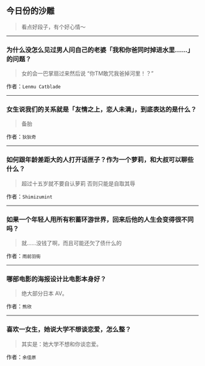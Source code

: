 ## 今日份的沙雕

> 看点好段子，有个好心情～


 
---

### 为什么没怎么见过男人问自己的老婆「我和你爸同时掉进水里……」的问题？

> 女的会一巴掌扇过来然后说 “你TM敢咒我爸掉河里！？”


作者：`Lenmu Catblade`

---

### 女生说我们的关系就是「友情之上，恋人未满」，到底表达的是什么？

> 备胎


作者：`狄狄奇`

---

### 如何跟年龄差距大的人打开话匣子？作为一个萝莉，和大叔可以聊些什么？

> 超过十五岁就不要自认萝莉 否则只能是自取其辱


作者：`Shimizumint`

---

### 如果一个年轻人用所有积蓄环游世界，回来后他的人生会变得很不同吗？

> 就……没钱了啊，而且可能还欠了债什么的


作者：`雨前羽街`

---

### 哪部电影的海报设计比电影本身好？

> 绝大部分日本 AV。


作者：`熊欣`

---

### 喜欢一女生，她说大学不想谈恋爱，怎么整？

> 其实是：她大学不想和你谈恋爱。


作者：`余佳原`